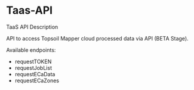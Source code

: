 # Taas-API
TaaS API Description

API to access Topsoil Mapper cloud processed data via API (BETA Stage).

Available endpoints:
- requestTOKEN
- requestJobList
- requestECaData
- requestECaZones
